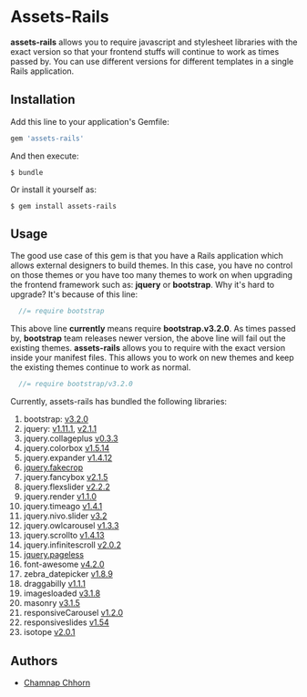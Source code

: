 # Assets-Rails

**assets-rails** allows you to require javascript and stylesheet libraries with the exact version so that your frontend stuffs will continue to work as times passed by. You can use different versions for different templates in a single Rails application.

## Installation

Add this line to your application's Gemfile:

```ruby
gem 'assets-rails'
```

And then execute:

    $ bundle

Or install it yourself as:

    $ gem install assets-rails

## Usage

The good use case of this gem is that you have a Rails application which allows external designers to build themes. In this case, you have no control on those themes or you have too many themes to work on when upgrading the frontend framework such as: **jquery** or **bootstrap**.  Why it's hard to upgrade? It's because of this line:

```javascript
  //= require bootstrap
```

This above line **currently** means require **bootstrap.v3.2.0**. As times passed by, **bootstrap** team releases newer version, the above line will fail out the existing themes. **assets-rails** allows you to require with the exact version inside your manifest files. This allows you to work on new themes and keep the existing themes continue to work as normal.

```javascript
  //= require bootstrap/v3.2.0
```

Currently, assets-rails has bundled the following libraries:

1. bootstrap: [v3.2.0](https://github.com/yoolk/assets-rails/blob/master/vendor/assets/javascripts/bootstrap/v3.2.0.js)
2. jquery: [v1.11.1](https://github.com/yoolk/assets-rails/blob/master/vendor/assets/javascripts/jquery/v1.11.1.js), [v2.1.1](https://github.com/yoolk/assets-rails/blob/master/vendor/assets/javascripts/jquery/v2.1.1.js)
3. jquery.collageplus [v0.3.3](https://github.com/yoolk/assets-rails/blob/master/vendor/assets/javascripts/jquery.collageplus/v0.3.3.js)
4. jquery.colorbox [v1.5.14](https://github.com/yoolk/assets-rails/blob/master/vendor/assets/javascripts/jquery.colorbox/v1.5.14.js)
5. jquery.expander [v1.4.12](https://github.com/yoolk/assets-rails/blob/master/vendor/assets/javascripts/jquery.expander/v1.4.12.js)
6. [jquery.fakecrop](https://github.com/yoolk/assets-rails/blob/master/vendor/assets/javascripts/jquery.fakecrop.js)
7. jquery.fancybox [v2.1.5](https://github.com/yoolk/assets-rails/blob/master/vendor/assets/javascripts/jquery.fancybox/v2.1.5.js)
8. jquery.flexslider [v2.2.2](https://github.com/yoolk/assets-rails/blob/master/vendor/assets/javascripts/jquery.flexslider/v2.2.2.js)
9. jquery.render [v1.1.0](https://github.com/yoolk/assets-rails/blob/master/vendor/assets/javascripts/jquery.render/v1.1.0.js)
10. jquery.timeago [v1.4.1](https://github.com/yoolk/assets-rails/blob/master/vendor/assets/javascripts/jquery.timeago/v1.4.1.js)
11. jquery.nivo.slider [v3.2](https://github.com/yoolk/assets-rails/blob/master/vendor/assets/javascripts/jquery.nivo.slider/v3.2.js)
12. jquery.owlcarousel [v1.3.3](https://github.com/yoolk/assets-rails/blob/master/vendor/assets/javascripts/jquery.owlcarousel/v1.3.3.js)
13. jquery.scrollto [v1.4.13](https://github.com/yoolk/assets-rails/blob/master/vendor/assets/javascripts/jquery.scrollto/v1.4.13.js)
14. jquery.infinitescroll [v2.0.2](https://github.com/yoolk/assets-rails/blob/master/vendor/assets/javascripts/jquery.infinitescroll/v2.0.2.js)
15. [jquery.pageless](https://github.com/yoolk/assets-rails/blob/master/vendor/assets/javascripts/jquery.pageless.js)
15. font-awesome [v4.2.0](https://github.com/yoolk/assets-rails/blob/master/vendor/assets/stylesheets/font-awesome/v4.2.0.css)
16. zebra_datepicker [v1.8.9](https://github.com/yoolk/assets-rails/blob/master/vendor/assets/javascripts/zebra_datepicker/v1.8.9.js)
17. draggabilly [v1.1.1](https://github.com/yoolk/assets-rails/blob/master/vendor/assets/javascripts/draggabilly/v1.1.1.js)
18. imagesloaded [v3.1.8](https://github.com/yoolk/assets-rails/blob/master/vendor/assets/javascripts/imagesloaded/v3.1.8.js)
19. masonry [v3.1.5](https://github.com/yoolk/assets-rails/blob/master/vendor/assets/javascripts/masonry/v3.1.5.js)
20. responsiveCarousel [v1.2.0](https://github.com/yoolk/assets-rails/blob/master/vendor/assets/javascripts/responsiveCarousel/v1.2.0.js)
21. responsiveslides [v1.54](https://github.com/yoolk/assets-rails/blob/master/vendor/assets/javascripts/responsiveslides/v1.54.js)
22. isotope [v2.0.1](https://github.com/yoolk/assets-rails/blob/master/vendor/assets/javascripts/isotope/v2.0.1.js)

## Authors

* [Chamnap Chhorn](https://github.com/chamnap)